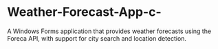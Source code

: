 # Weather-Forecast-App-c-
A Windows Forms application that provides weather forecasts using the Foreca API, with support for city search and location detection.
